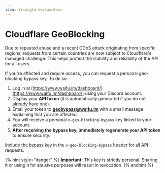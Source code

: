 ```yaml
---
icon: triangle-exclamation
---
```


# Cloudflare GeoBlocking

Due to repeated abuse and a recent DDoS attack originating from specific regions, requests from certain countries are now subject to Cloudflare's managed challenge. This helps protect the stability and reliability of the API for all users.

If you're affected and require access, you can request a personal geo-blocking bypass key. To do so:

1. Log in at [https://www.waifu.im/dashboard/](https://www.waifu.im/dashboard/) using your Discord account.
2. Display your **API token** (it is automatically generated if you do not already have one).
3. Email your token to [**geobypass@waifu.im**](mailto:geobypass@waifu.im) with a small message explaining that you are affected.
4. You will receive a personal `x-geo-blocking-bypass` key linked to your account.
5. **After receiving the bypass key, immediately regenerate your API token** to ensure security.

Include the bypass key in the `x-geo-blocking-bypass` header for all API requests.

{% hint style="danger" %}
**Important:** This key is strictly personal. Sharing it or using it for abusive purposes will result in revocation.
{% endhint %}

